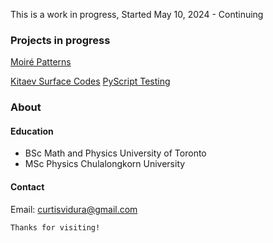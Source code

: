 This is a work in progress, Started May 10, 2024 - Continuing


### Projects in progress
[Moiré Patterns](./physics/Moire.html)

[Kitaev Surface Codes](./physics/toric-code.html)
[PyScript Testing](./PyScriptTest.html)

### About
#### Education
*   BSc Math and Physics University of Toronto
*   MSc Physics Chulalongkorn University 

#### Contact
Email: curtisvidura@gmail.com


```
Thanks for visiting!
```
